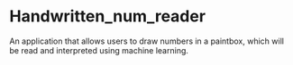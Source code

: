 # Handwritten_num_reader
An application that allows users to draw numbers in a paintbox, which will be read and interpreted using machine learning.
